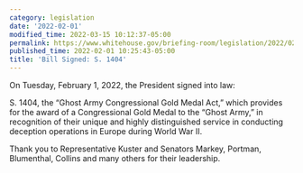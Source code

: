 ```yaml
---
category: legislation
date: '2022-02-01'
modified_time: 2022-03-15 10:12:37-05:00
permalink: https://www.whitehouse.gov/briefing-room/legislation/2022/02/01/bill-signed-s-1404/
published_time: 2022-02-01 10:25:43-05:00
title: 'Bill Signed: S. 1404'
---
```

 
On Tuesday, February 1, 2022, the President signed into law:

S. 1404, the “Ghost Army Congressional Gold Medal Act,” which provides
for the award of a Congressional Gold Medal to the “Ghost Army,” in
recognition of their unique and highly distinguished service in
conducting deception operations in Europe during World War II.

Thank you to Representative Kuster and Senators Markey, Portman,
Blumenthal, Collins and many others for their leadership.
